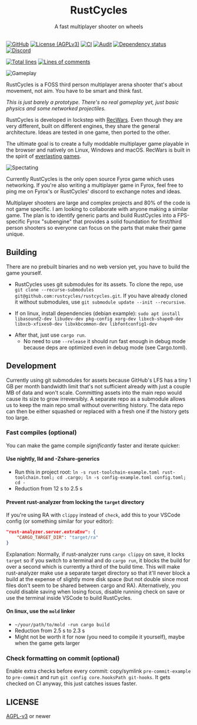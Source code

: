 <div align="center">
    <h1>RustCycles</h1>
    A fast multiplayer shooter on wheels
</div>
<br />

[![GitHub](https://img.shields.io/badge/github-rustcycles/rustcycles-8da0cb?logo=github)](https://github.com/rustcycles/rustcycles)
[![License (AGPLv3)](https://img.shields.io/github/license/rustcycles/rustcycles)](https://github.com/rustcycles/rustcycles/blob/master/LICENSE)
[![CI](https://github.com/rustcycles/rustcycles/workflows/CI/badge.svg)](https://github.com/rustcycles/rustcycles/actions)
[![Audit](https://github.com/rustcycles/rustcycles/workflows/audit/badge.svg)](https://rustsec.org/)
[![Dependency status](https://deps.rs/repo/github/rustcycles/rustcycles/status.svg)](https://deps.rs/repo/github/rustcycles/rustcycles)
[![Discord](https://img.shields.io/badge/-Discord-7389d8?logo=discord&label=&logoColor=ffffff&labelColor=6A7EC2)](https://discord.gg/cXU5HzDXM5)
<!-- These keep getting broken and then they show 0 which looks bad, comment out when that happens. -->
[![Total lines](https://tokei.rs/b1/github/rustcycles/rustcycles)](https://github.com/rustcycles/rustcycles)
[![Lines of comments](https://tokei.rs/b1/github/rustcycles/rustcycles?category=comments)](https://github.com/rustcycles/rustcycles)

<!-- To avoid keeping the file in the repo forever, use either the social preview or upload it to a dummy github issue (AFAIK the issue doesn't even need to be submitted and it'll still be hosted forever). -->
![Gameplay](https://github.com/rustcycles/rustcycles/assets/4079823/5411df7a-6d31-482b-b3a0-ab3256f5280e)
<!-- When updating this, also update https://fyrox.rs/games.html -->

RustCycles is a FOSS third person multiplayer arena shooter that's about movement, not aim. You have to be smart and think fast.

_This is just barely a prototype. There's no real gameplay yet, just basic physics and some networked projectiles._

RustCycles is developed in lockstep with [RecWars](https://github.com/martin-t/rec-wars). Even though they are very different, built on different engines, they share the general architecture. Ideas are tested in one game, then ported to the other.

The ultimate goal is to create a fully moddable multiplayer game playable in the browser and natively on Linux, Windows and macOS. RecWars is built in the spirit of [everlasting games](https://spicylobster.itch.io/jumpy/devlog/337996/everlasting-games).

![Spectating](https://github.com/rustcycles/rustcycles/assets/4079823/f6ad566c-54f0-49c0-9a2a-5019e908f09e)

Currently RustCycles is the only open source Fyrox game which uses networking. If you're also writing a multiplayer game in Fyrox, feel free to ping me on Fyrox's or RustCycles' discord to exchange notes and ideas.

Multiplayer shooters are large and complex projects and 80% of the code is not game specific. I am looking to collaborate with anyone making a similar game. The plan is to identify generic parts and build RustCycles into a FPS-specific Fyrox "subengine" that provides a solid foundation for first/third person shooters so everyone can focus on the parts that make their game unique.

## Building

There are no prebuilt binaries and no web version yet, you have to build the game yourself.

- RustCycles uses git submodules for its assets. To clone the repo, use `git clone --recurse-submodules git@github.com:rustcycles/rustcycles.git`. If you have already cloned it without submodules, use `git submodule update --init --recursive`.

- If on linux, install dependencies (debian example): `sudo apt install libasound2-dev libudev-dev pkg-config xorg-dev libxcb-shape0-dev libxcb-xfixes0-dev libxkbcommon-dev libfontconfig1-dev`
<!-- libfontconfig1-dev is not needed on CI for some reason but I couldn't compile without it on Kubuntu 22.04 -->

- After that, just use `cargo run`.
  - No need to use `--release` it should run fast enough in debug mode because deps are optimized even in debug mode (see Cargo.toml).

## Development

Currently using git submodules for assets because GitHub's LFS has a tiny 1 GB per month bandwidth limit that's not sufficient already with just a couple MB of data and won't scale. Committing assets into the main repo would cause its size to grow irreversibly. A separate repo as a submodule allows us to keep the main repo small without overwriting history. The data repo can then be either squashed or replaced with a fresh one if the history gets too large.

### Fast compiles (optional)

You can make the game compile _significantly_ faster and iterate quicker:

#### Use nightly, lld and -Zshare-generics

- Run this in project root: `ln -s rust-toolchain-example.toml rust-toolchain.toml; cd .cargo; ln -s config-example.toml config.toml; cd -`
- Reduction from 12 s to 2.5 s

#### Prevent rust-analyzer from locking the `target` directory

If you're using RA with `clippy` instead of `check`, add this to your VSCode config (or something similar for your editor):

```json
"rust-analyzer.server.extraEnv": {
    "CARGO_TARGET_DIR": "target/ra"
}
```

Explanation: Normally, if rust-analyzer runs `cargo clippy` on save, it locks `target` so if you switch to a terminal and do `cargo run`, it blocks the build for over a second which is currently a third of the build time. This will make rust-analyzer make use a separate target directory so that it'll never block a build at the expense of slightly more disk space (but not double since most files don't seem to be shared between cargo and RA). Alternatively, you could disable saving when losing focus, disable running check on save or use the terminal inside VSCode to build RustCycles.

#### On linux, use the `mold` linker

- `~/your/path/to/mold -run cargo build`
- Reduction from 2.5 s to 2.3 s
- Might not be worth it for now (you need to compile it yourself), maybe when the game gets larger

### Check formatting on commit (optional)

Enable extra checks before every commit: copy/symlink `pre-commit-example` to `pre-commit` and run `git config core.hooksPath git-hooks`. It gets checked on CI anyway, this just catches issues faster.

## LICENSE

[AGPL-v3](LICENSE) or newer
